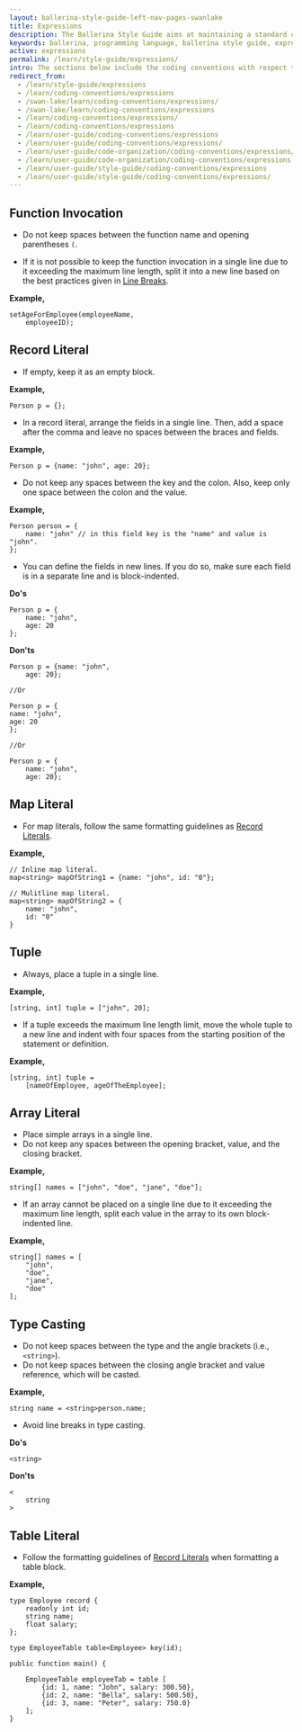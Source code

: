 ```yaml
---
layout: ballerina-style-guide-left-nav-pages-swanlake
title: Expressions
description: The Ballerina Style Guide aims at maintaining a standard coding style among the Ballerina community. The Ballerina code formatting tools are based on this guide.
keywords: ballerina, programming language, ballerina style guide, expressions
active: expressions
permalink: /learn/style-guide/expressions/
intro: The sections below include the coding conventions with respect to expressions.
redirect_from:
  - /learn/style-guide/expressions
  - /learn/coding-conventions/expressions
  - /swan-lake/learn/coding-conventions/expressions/
  - /swan-lake/learn/coding-conventions/expressions
  - /learn/coding-conventions/expressions/
  - /learn/coding-conventions/expressions
  - /learn/user-guide/coding-conventions/expressions
  - /learn/user-guide/coding-conventions/expressions/
  - /learn/user-guide/code-organization/coding-conventions/expressions/
  - /learn/user-guide/code-organization/coding-conventions/expressions
  - /learn/user-guide/style-guide/coding-conventions/expressions
  - /learn/user-guide/style-guide/coding-conventions/expressions/
---
```


## Function Invocation

* Do not keep spaces between the function name and opening parentheses `(`.
  
* If it is not possible to keep the function invocation in a single line due to it exceeding the maximum line length, split it into a new line based on the best practices given in [Line Breaks](/learn/style-guide/coding-conventions/#line-breaks).
    
**Example,**

```ballerina
setAgeForEmployee(employeeName,
    employeeID);
```

## Record Literal

* If empty, keep it as an empty block.
      
**Example,**

```ballerina
Person p = {};
```

* In a record literal, arrange the fields in a single line.
  Then, add a space after the comma and leave no spaces between the braces and fields.
      
**Example,**

```ballerina  
Person p = {name: "john", age: 20};
``` 

* Do not keep any spaces between the key and the colon. Also, keep only one space between the colon and the value.
  
**Example,**

```ballerina
Person person = {
    name: "john" // in this field key is the "name" and value is "john".
};
```

* You can define the fields in new lines. If you do so, make sure each field is in a separate line and is block-indented.

**Do's**

```ballerina
Person p = {
    name: "john",
    age: 20
};
``` 

**Don'ts**

```ballerina
Person p = {name: "john",
    age: 20};
  
//Or
  
Person p = {
name: "john",
age: 20
};
  
//Or
  
Person p = {
    name: "john",
    age: 20};
```

## Map Literal

* For map literals, follow the same formatting guidelines as [Record Literals](/learn/style-guide/expressions/#record-literal).
  
**Example,**

```ballerina
// Inline map literal.
map<string> mapOfString1 = {name: "john", id: "0"};
  
// Mulitline map literal.
map<string> mapOfString2 = {
    name: "john",
    id: "0"
}
```

## Tuple

* Always, place a tuple in a single line.

**Example,**

```ballerina
[string, int] tuple = ["john", 20];
```

* If a tuple exceeds the maximum line length limit, move the whole tuple to a new line and indent with four spaces from the starting position of the statement or definition.
  
**Example,**

```ballerina
[string, int] tuple = 
    [nameOfEmployee, ageOfTheEmployee];
```

## Array Literal

* Place simple arrays in a single line.
* Do not keep any spaces between the opening bracket, value, and the closing bracket.
  
**Example,**

```ballerina
string[] names = ["john", "doe", "jane", "doe"];
```

* If an array cannot be placed on a single line due to it exceeding the maximum line length, split each value in the array to its own block-indented line.
    
**Example,**

```ballerina
string[] names = [
    "john",
    "doe",
    "jane",
    "doe"
];
```

## Type Casting

* Do not keep spaces between the type and the angle brackets (i.e., `<string>`).
* Do not keep spaces between the closing angle bracket and value reference, which will be casted.

**Example,**

```ballerina
string name = <string>person.name;
```

* Avoid line breaks in type casting.
  
**Do's**

```ballerina
<string>
```
  
**Don'ts**

```ballerina
<
    string
>
```

## Table Literal

* Follow the formatting guidelines of [Record Literals](/learn/style-guide/expressions/#record-literal) when formatting a table block.
  
**Example,**
  
```ballerina
type Employee record {
    readonly int id;
    string name;
    float salary;
};

type EmployeeTable table<Employee> key(id);

public function main() {

    EmployeeTable employeeTab = table [
        {id: 1, name: "John", salary: 300.50},
        {id: 2, name: "Bella", salary: 500.50},
        {id: 3, name: "Peter", salary: 750.0}
    ];
}
```
  
<div class="cGitButtonContainer"><p data-button="iGitStarText">"Star"</p><p data-button="iGitWatchText">"Watch"</p></div>


<style> #tree-expand-all , #tree-collapse-all, .cTocElements {display:none;} .cGitButtonContainer {padding-left: 40px;display: none;} </style>
